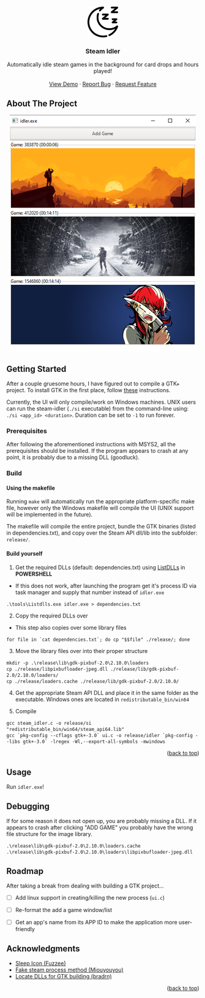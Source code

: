<div id="top"></div>
<!--
*** Thanks for checking out the Best-README-Template. If you have a suggestion
*** that would make this better, please fork the repo and create a pull request
*** or simply open an issue with the tag "enhancement".
*** Don't forget to give the project a star!
*** Thanks again! Now go create something AMAZING! :D
-->



<!-- PROJECT SHIELDS -->
<!--
*** I'm using markdown "reference style" links for readability.
*** Reference links are enclosed in brackets [ ] instead of parentheses ( ).
*** See the bottom of this document for the declaration of the reference variables
*** for contributors-url, forks-url, etc. This is an optional, concise syntax you may use.
*** https://www.markdownguide.org/basic-syntax/#reference-style-links
-->



<!-- PROJECT LOGO -->
<br />
<div align="center">
  <a href="https://github.com/iPanja/steam-idler">
    <img src="images/moon.png" alt="Logo" width="80" height="80">
  </a>

<h3 align="center">Steam Idler</h3>

  <p align="center">
    Automatically idle steam games in the background for card drops and hours played!
    <br />
    <br />
    <a href="https://github.com/iPanja/steam-idler">View Demo</a>
    ·
    <a href="https://github.com/iPanja/steam-idler/issues">Report Bug</a>
    ·
    <a href="https://github.com/iPanja/steam-idler/issues">Request Feature</a>
  </p>
</div>



<!-- ABOUT THE PROJECT -->
## About The Project
<div align="center">
    <img src="images/screencap2.png" alt="Screenshot of application">
</div>



<!-- GETTING STARTED -->
## Getting Started

After a couple gruesome hours, I have figured out to compile a GTK+ project.
To install GTK in the first place, follow [these](https://www.gtk.org/docs/installations/windows) instructions.

Currently, the UI will only compile/work on Windows machines. UNIX users can run the steam-idler (`./si` executable) from the command-line using: `./si <app_id> <duration>`. Duration can be set to `-1` to run forever.

### Prerequisites

After following the aforementioned instructions with MSYS2, all the prerequisites should be installed. If the program appears to crash at any point, it is probably due to a missing DLL (goodluck).

### Build
#### Using the makefile

Running `make` will automatically run the appropriate platform-specific make file, however only the Windows makefile will compile the UI (UNIX support will be implemented in the future).

The makefile will compile the entire project, bundle the GTK binaries (listed in dependencies.txt), and copy over the Steam API dll/lib into the subfolder: `release/`.

#### Build yourself
1. Get the required DLLs (default: dependencies.txt) using [ListDLLs](https://docs.microsoft.com/en-us/sysinternals/downloads/listdlls) in **POWERSHELL**
* If this does not work, after launching the program get it's process ID via task manager and supply that number instead of `idler.exe`
```
.\tools\Listdlls.exe idler.exe > dependencies.txt
```
2. Copy the required DLLs over
* This step also copies over some library files
```
for file in `cat dependencies.txt`; do cp "$$file" ./release/; done
```
3. Move the library files over into their proper structure
```
mkdir -p .\release\lib\gdk-pixbuf-2.0\2.10.0\loaders
cp ./release/libpixbufloader-jpeg.dll ./release/lib/gdk-pixbuf-2.0/2.10.0/loaders/
cp ./release/loaders.cache ./release/lib/gdk-pixbuf-2.0/2.10.0/
```
4. Get the appropriate Steam API DLL and place it in the same folder as the executable. Windows ones are located in `redistributable_bin/win64`

5. Compile
```
gcc steam_idler.c -o release/si "redistributable_bin/win64/steam_api64.lib"
gcc `pkg-config --cflags gtk+-3.0` ui.c -o release/idler `pkg-config --libs gtk+-3.0` -lregex -Wl,--export-all-symbols -mwindows
```

<p align="right">(<a href="#top">back to top</a>)</p>



<!-- USAGE EXAMPLES -->
## Usage

Run `idler.exe`!


## Debugging
If for some reason it does not open up, you are probably missing a DLL. If it appears to crash after clicking "ADD GAME" you probably have the wrong file structure for the image library.
```
.\release\lib\gdk-pixbuf-2.0\2.10.0\loaders.cache
.\release\lib\gdk-pixbuf-2.0\2.10.0\loaders\libpixbufloader-jpeg.dll
```



<!-- ROADMAP -->
## Roadmap
After taking a break from dealing with building a GTK project...
- [ ] Add linux support in creating/killing the new process (`ui.c`)
- [ ] Re-format the add a game window/list
- [ ] Get an app's name from its APP ID to make the application more user-friendly



<!-- ACKNOWLEDGMENTS -->
## Acknowledgments
* [Sleep Icon (Fuzzee)](https://www.flaticon.com/free-icons/sleep)
* [Fake steam process method (Miouyouyou)](https://gist.github.com/Miouyouyou/2543eb6fb66d7682c85b42f1b4c4d381#file-steam-idler-c)
* [Locate DLLs for GTK building (bradrn)](https://stackoverflow.com/questions/49092784/how-to-distribute-a-gtk-application-on-windows)

<p align="right">(<a href="#top">back to top</a>)</p>



<!-- MARKDOWN LINKS & IMAGES -->
<!-- https://www.markdownguide.org/basic-syntax/#reference-style-links -->
[contributors-shield]: https://img.shields.io/github/contributors/iPanja/steam-idler.svg?style=for-the-badge
[contributors-url]: https://github.com/iPanja/steam-idler/graphs/contributors
[forks-shield]: https://img.shields.io/github/forks/iPanja/steam-idler.svg?style=for-the-badge
[forks-url]: https://github.com/iPanja/steam-idler/network/members
[stars-shield]: https://img.shields.io/github/stars/iPanja/steam-idler.svg?style=for-the-badge
[stars-url]: https://github.com/iPanja/steam-idler/stargazers
[issues-shield]: https://img.shields.io/github/issues/iPanja/steam-idler.svg?style=for-the-badge
[issues-url]: https://github.com/iPanja/steam-idler/issues
[license-shield]: https://img.shields.io/github/license/iPanja/steam-idler.svg?style=for-the-badge
[license-url]: https://github.com/iPanja/steam-idler/blob/master/LICENSE.txt
[linkedin-shield]: https://img.shields.io/badge/-LinkedIn-black.svg?style=for-the-badge&logo=linkedin&colorB=555
[linkedin-url]: https://linkedin.com/in/linkedin_username
[product-screenshot]: screencap.png
